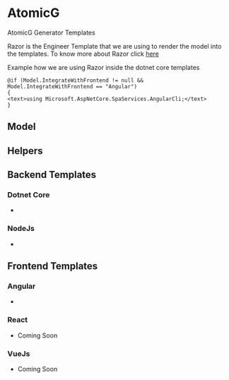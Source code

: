 # AtomicG
AtomicG Generator Templates

Razor is the Engineer Template that we are using to render the model into the templates. To know more about Razor click [here](https://docs.microsoft.com/en-us/aspnet/core/mvc/views/razor?view=aspnetcore-2.2) 

Example how we are using Razor inside the dotnet core templates

```
@if (Model.IntegrateWithFrontend != null && Model.IntegrateWithFrontend == "Angular")
{
<text>using Microsoft.AspNetCore.SpaServices.AngularCli;</text>
}
```

## Model

## Helpers

## Backend Templates

### Dotnet Core
- 

### NodeJs
-  

## Frontend Templates

### Angular
-

### React
- Coming Soon
### VueJs
- Coming Soon
